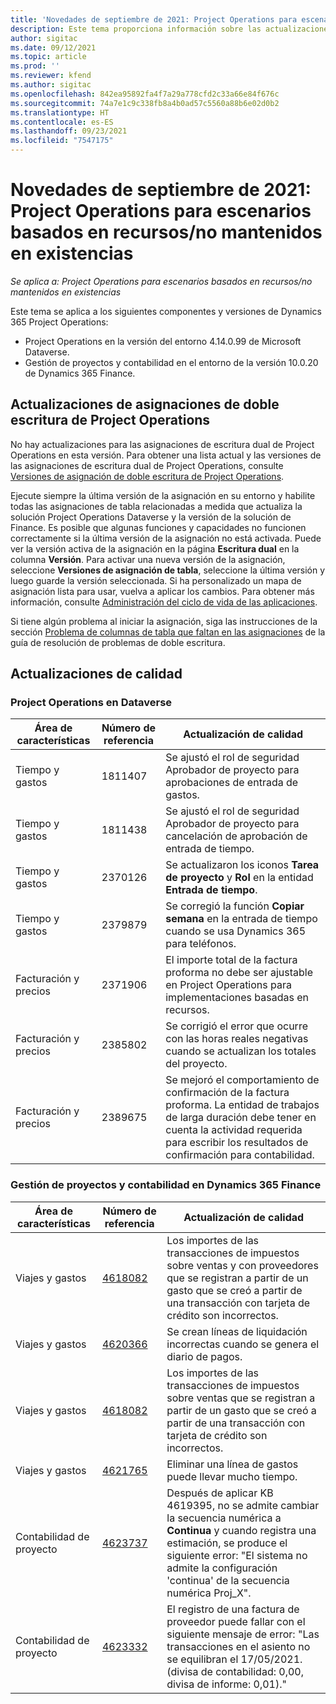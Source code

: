 ```yaml
---
title: 'Novedades de septiembre de 2021: Project Operations para escenarios basados en recursos/no mantenidos en existencias'
description: Este tema proporciona información sobre las actualizaciones de calidad disponibles en la versión de septiembre de 2021 de la implementación de Project Operations para escenarios basados en recursos/no mantenidos en existencias.
author: sigitac
ms.date: 09/12/2021
ms.topic: article
ms.prod: ''
ms.reviewer: kfend
ms.author: sigitac
ms.openlocfilehash: 842ea95892fa4f7a29a778cfd2c33a66e84f676c
ms.sourcegitcommit: 74a7e1c9c338fb8a4b0ad57c5560a88b6e02d0b2
ms.translationtype: HT
ms.contentlocale: es-ES
ms.lasthandoff: 09/23/2021
ms.locfileid: "7547175"
---
```

# <a name="whats-new-september-2021---project-operations-for-resourcenon-stocked-based-scenarios"></a>Novedades de septiembre de 2021: Project Operations para escenarios basados en recursos/no mantenidos en existencias

*Se aplica a: Project Operations para escenarios basados en recursos/no mantenidos en existencias*

Este tema se aplica a los siguientes componentes y versiones de Dynamics 365 Project Operations:

   - Project Operations en la versión del entorno 4.14.0.99 de Microsoft Dataverse.
   - Gestión de proyectos y contabilidad en el entorno de la versión 10.0.20 de Dynamics 365 Finance.

## <a name="project-operations-dual-write-maps-updates"></a>Actualizaciones de asignaciones de doble escritura de Project Operations

No hay actualizaciones para las asignaciones de escritura dual de Project Operations en esta versión. Para obtener una lista actual y las versiones de las asignaciones de escritura dual de Project Operations, consulte [Versiones de asignación de doble escritura de Project Operations](../environment/resource-dual-write-maps.md).

Ejecute siempre la última versión de la asignación en su entorno y habilite todas las asignaciones de tabla relacionadas a medida que actualiza la solución Project Operations Dataverse y la versión de la solución de Finance. Es posible que algunas funciones y capacidades no funcionen correctamente si la última versión de la asignación no está activada. Puede ver la versión activa de la asignación en la página **Escritura dual** en la columna **Versión**. Para activar una nueva versión de la asignación, seleccione **Versiones de asignación de tabla**, seleccione la última versión y luego guarde la versión seleccionada. Si ha personalizado un mapa de asignación lista para usar, vuelva a aplicar los cambios. Para obtener más información, consulte [Administración del ciclo de vida de las aplicaciones](/dynamics365/fin-ops-core/dev-itpro/data-entities/dual-write/app-lifecycle-management).

Si tiene algún problema al iniciar la asignación, siga las instrucciones de la sección [Problema de columnas de tabla que faltan en las asignaciones](/dynamics365/fin-ops-core/dev-itpro/data-entities/dual-write/dual-write-troubleshooting-finops-upgrades#missing-table-columns-issue-on-maps) de la guía de resolución de problemas de doble escritura.

## <a name="quality-updates"></a>Actualizaciones de calidad

### <a name="project-operations-on-dataverse"></a>Project Operations en Dataverse

| **Área de características** | **Número de referencia** | **Actualización de calidad** |
| --- | --- | --- |
| Tiempo y gastos | 1811407 | Se ajustó el rol de seguridad Aprobador de proyecto para aprobaciones de entrada de gastos. |
| Tiempo y gastos | 1811438 | Se ajustó el rol de seguridad Aprobador de proyecto para cancelación de aprobación de entrada de tiempo. |
| Tiempo y gastos | 2370126 | Se actualizaron los iconos **Tarea de proyecto** y **Rol** en la entidad **Entrada de tiempo**. |
| Tiempo y gastos | 2379879 | Se corregió la función **Copiar semana** en la entrada de tiempo cuando se usa Dynamics 365 para teléfonos. |
| Facturación y precios | 2371906 | El importe total de la factura proforma no debe ser ajustable en Project Operations para implementaciones basadas en recursos. |
| Facturación y precios | 2385802 | Se corrigió el error que ocurre con las horas reales negativas cuando se actualizan los totales del proyecto. |
| Facturación y precios | 2389675 | Se mejoró el comportamiento de confirmación de la factura proforma. La entidad de trabajos de larga duración debe tener en cuenta la actividad requerida para escribir los resultados de confirmación para contabilidad. |

### <a name="project-management-and-accounting-in-dynamics-365-finance"></a>Gestión de proyectos y contabilidad en Dynamics 365 Finance

| Área de características | Número de referencia | Actualización de calidad |
| --- | --- | --- |
| Viajes y gastos | [4618082](https://fix.lcs.dynamics.com/Issue/Details?kb=4618082&amp;bugId=583101&amp;dbType=3&amp;qc=9c85ac8ca1e5e9cd07fac9e9aa2cb0914724e28b86ad3339dacf7741f554c605) | Los importes de las transacciones de impuestos sobre ventas y con proveedores que se registran a partir de un gasto que se creó a partir de una transacción con tarjeta de crédito son incorrectos. |
| Viajes y gastos | [4620366](https://fix.lcs.dynamics.com/Issue/Details?kb=4620366&amp;bugId=579485&amp;dbType=3&amp;qc=e864789bd95505ea624c537d585bf113c2de60b97c88439d44693dbd85aa8e92) | Se crean líneas de liquidación incorrectas cuando se genera el diario de pagos. |
| Viajes y gastos | [4618082](https://fix.lcs.dynamics.com/Issue/Details?kb=4618082&amp;bugId=583101&amp;dbType=3&amp;qc=9c85ac8ca1e5e9cd07fac9e9aa2cb0914724e28b86ad3339dacf7741f554c605) | Los importes de las transacciones de impuestos sobre ventas que se registran a partir de un gasto que se creó a partir de una transacción con tarjeta de crédito son incorrectos. |
| Viajes y gastos | [4621765](https://fix.lcs.dynamics.com/Issue/Details?kb=4621765&amp;bugId=587306&amp;dbType=3&amp;qc=6fbfad0123d4e95eaf8d5a5a2f6c354577c991b7905c852ab02d1f94e728a876) | Eliminar una línea de gastos puede llevar mucho tiempo. |
| Contabilidad de proyecto | [4623737](https://fix.lcs.dynamics.com/Issue/Details?kb=4623737&amp;bugId=598109&amp;dbType=3&amp;qc=4101fc5865201e21815299f2ff11ae46d5d5370510868df86c25ee09a8ca1a0c) | Después de aplicar KB 4619395, no se admite cambiar la secuencia numérica a **Continua** y cuando registra una estimación, se produce el siguiente error: "El sistema no admite la configuración 'continua' de la secuencia numérica Proj_X". |
| Contabilidad de proyecto | [4623332](https://fix.lcs.dynamics.com/Issue/Details?kb=4623332&amp;bugId=586034&amp;dbType=3&amp;qc=2f64bb1977c4a9c9dd2ce9de7e72230b86eca14b6295c5bbfb614ea97ad81caf) | El registro de una factura de proveedor puede fallar con el siguiente mensaje de error: "Las transacciones en el asiento no se equilibran el 17/05/2021. (divisa de contabilidad: 0,00, divisa de informe: 0,01)." |
